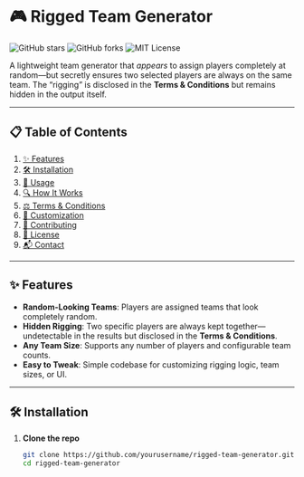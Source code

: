 # 🎮 Rigged Team Generator

![GitHub stars](https://img.shields.io/github/stars/yourusername/rigged-team-generator) ![GitHub forks](https://img.shields.io/github/forks/yourusername/rigged-team-generator) ![MIT License](https://img.shields.io/badge/license-MIT-blue)

A lightweight team generator that *appears* to assign players completely at random—but secretly ensures two selected players are always on the same team. The “rigging” is disclosed in the **Terms & Conditions** but remains hidden in the output itself.

---

## 📋 Table of Contents

1. [✨ Features](#-features)  
2. [🛠 Installation](#-installation)  
3. [🚀 Usage](#-usage)  
4. [🔍 How It Works](#-how-it-works)  
5. [⚖️ Terms & Conditions](#️-terms--conditions)  
6. [🎨 Customization](#-customization)  
7. [🤝 Contributing](#-contributing)  
8. [📄 License](#-license)  
9. [📬 Contact](#-contact)  

---

## ✨ Features

- **Random-Looking Teams**: Players are assigned teams that look completely random.  
- **Hidden Rigging**: Two specific players are always kept together—undetectable in the results but disclosed in the **Terms & Conditions**.  
- **Any Team Size**: Supports any number of players and configurable team counts.  
- **Easy to Tweak**: Simple codebase for customizing rigging logic, team sizes, or UI.  

---

## 🛠 Installation

1. **Clone the repo**  
   ```bash
   git clone https://github.com/yourusername/rigged-team-generator.git
   cd rigged-team-generator
